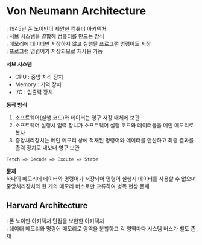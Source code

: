 # Von Neumann Architecture
: 1945년 폰 노이만이 제안한 컴퓨터 아키텍처   
: 서브 시스템을 결합해 컴퓨터를 만드는 방식  
: 메모리에 데이터만 저장하지 않고 실행될 프로그램 명령어도 저장  
: 프로그램 명령어가 저장되므로 재사용 가능  

**서브 시스템**
- CPU : 중앙 처리 장치
- Memory : 기억 장치
- I/O : 입출력 장치


**동작 방식** 
1. 소프트웨어(실행 코드)와 데이터는 영구 저장 매체에 보관
2. 소프트웨어 실행시 입력 장치가 소프트웨어 실행 코드와 데이터들을 메인 메모리로 복사
3. 중앙처리장치는 메인 메모리 상에 적재된 명령어와 데이터를 연산하고 최종 결과를 출력 장치로 내보내 영구 보관

```
Fetch => Decode => Excute => Stroe 
```

**문제**  
하나의 메모리에 데이터와 명령어가 저장되어 명령어 실행시 데이터를 사용할 수 없으며   
중앙처리장치와 한 개의 메모리 버스로만 교류하여 병목 현상 존재



## Harvard Architecture
: 폰 노이만 아키텍처 단점을 보완한 아키텍처    
: 데이터 메모리와 명령어 메모리로 영역을 분할하고 각 영역마다 시스템 버스가 별도 존재